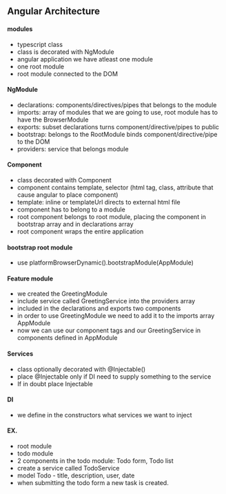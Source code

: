## Angular Architecture

#### modules

- typescript class
- class is decorated with NgModule
- angular application we have atleast one module
- one root module
- root module connected to the DOM

#### NgModule

- declarations: components/directives/pipes that belongs to the module
- imports: array of modules that we are going to use, root module has to have the BrowserModule
- exports: subset declarations turns component/directive/pipes to public
- bootstrap: belongs to the RootModule binds component/directive/pipe to the DOM
- providers: service that belongs module

#### Component

- class decorated with Component
- component contains template, selector (html tag, class, attribute that cause angular to place component)
- template: inline or templateUrl directs to external html file
- component has to belong to a module
- root component belongs to root module, placing the component in bootstrap array and in declarations array
- root component wraps the entire application

#### bootstrap root module

- use platformBrowserDynamic().bootstrapModule(AppModule)

#### Feature module

- we created the GreetingModule
- include service called GreetingService into the providers array
- included in the declarations and exports two components
- in order to use GreetingModule we need to add it to the imports array AppModule
- now we can use our component tags and our GreetingService in components defined in AppModule

#### Services

- class optionally decorated with @Injectable()
- place @Injectable only if DI need to supply something to the service
- If in doubt place Injectable

#### DI
- we define in the constructors what services we want to inject


#### EX.

- root module
- todo module
- 2 components in the todo module: Todo form, Todo list
- create a service called TodoService
- model Todo - title, description, user, date
-  when submitting the todo form a new task is created.

